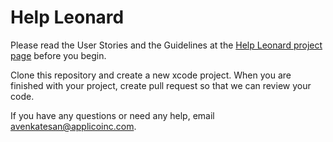 Help Leonard
============

Please read the User Stories and the Guidelines at the [Help Leonard project page](http://applico.github.io/Help-Leonard "Help Leonard") before you begin.

Clone this repository and create a new xcode project. When you are finished with your project, create pull request so that we can review your code.

If you have any questions or need any help, email avenkatesan@applicoinc.com.